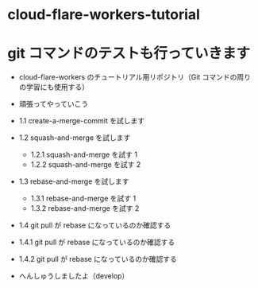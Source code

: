 # cloud-flare-workers-tutorial

# git コマンドのテストも行っていきます

- cloud-flare-workers のチュートリアル用リポジトリ（Git コマンドの周りの学習にも使用する）
- 頑張ってやっていこう

- 1.1 create-a-merge-commit を試します
- 1.2 squash-and-merge を試します
  - 1.2.1 squash-and-merge を試す 1
  - 1.2.2 squash-and-merge を試す 2
- 1.3 rebase-and-merge を試します
  - 1.3.1 rebase-and-merge を試す 1
  - 1.3.2 rebase-and-merge を試す 2
- 1.4 git pull が rebase になっているのか確認する
- 1.4.1 git pull が rebase になっているのか確認する
- 1.4.2 git pull が rebase になっているのか確認する

- へんしゅうしましたよ（develop）

